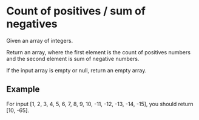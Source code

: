 # Count of positives / sum of negatives

Given an array of integers.

Return an array, where the first element is the count of positives numbers and the second element is sum of negative numbers.

If the input array is empty or null, return an empty array.

## Example

For input [1, 2, 3, 4, 5, 6, 7, 8, 9, 10, -11, -12, -13, -14, -15], you should return [10, -65].
